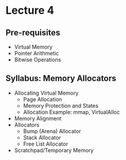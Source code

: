# Lecture 4

## Pre-requisites

* Virtual Memory
* Pointer Arithmetic
* Bitwise Operations

## Syllabus: Memory Allocators 

* Allocating Virtual Memory
	* Page Allocation
	* Memory Protection and States
	* Allocation Example: mmap, VirtualAlloc
* Memory Alignment
* Allocators
	* Bump (Arena) Allocator
	* Stack Allocator
	* Free List Allocator
* Scratchpad/Temporary Memory
